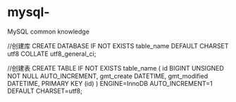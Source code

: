 # mysql-
MySQL common knowledge

//创建库
CREATE DATABASE IF NOT EXISTS table_name DEFAULT CHARSET utf8 COLLATE utf8_general_ci;

//创建表
CREATE TABLE IF NOT EXISTS table_name (
  id BIGINT UNSIGNED NOT NULL AUTO_INCREMENT,
  gmt_create DATETIME,
  gmt_modified DATETIME,
  PRIMARY KEY (id)
) ENGINE=InnoDB AUTO_INCREMENT=1 DEFAULT CHARSET=utf8;

